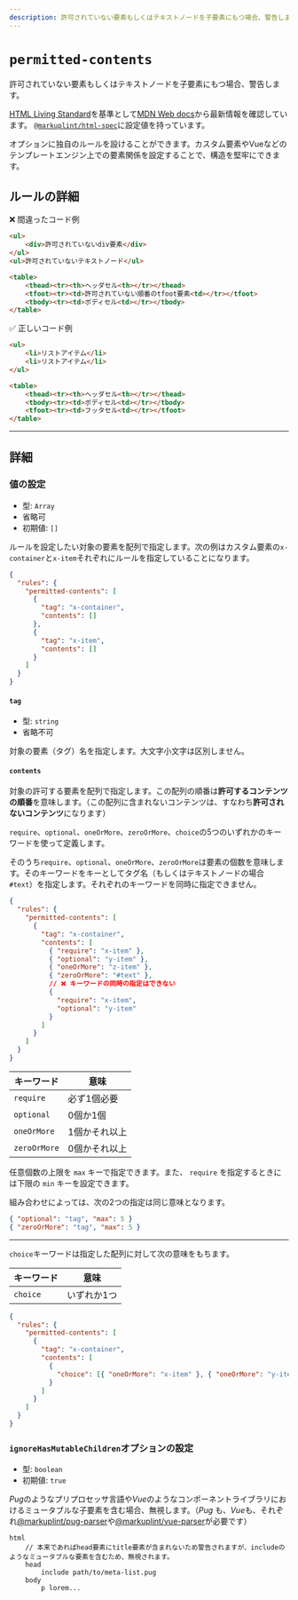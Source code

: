 ```yaml
---
description: 許可されていない要素もしくはテキストノードを子要素にもつ場合、警告します。
---
```


# `permitted-contents`

許可されていない要素もしくはテキストノードを子要素にもつ場合、警告します。

[HTML Living Standard](https://momdo.github.io/html/)を基準として[MDN Web docs](https://developer.mozilla.org/ja/docs/Web/HTML)から最新情報を確認しています。 [`@markuplint/html-spec`](https://github.com/markuplint/markuplint/blob/main/packages/%40markuplint/html-spec/index.json)に設定値を持っています。

オプションに独自のルールを設けることができます。カスタム要素やVueなどのテンプレートエンジン上での要素関係を設定することで、構造を堅牢にできます。

<!-- textlint-disable ja-technical-writing/ja-no-mixed-period -->

## ルールの詳細

❌ 間違ったコード例

<!-- prettier-ignore-start -->
```html
<ul>
	<div>許可されていないdiv要素</div>
</ul>
<ul>許可されていないテキストノード</ul>

<table>
	<thead><tr><th>ヘッダセル<th></tr></thead>
	<tfoot><tr><td>許可されていない順番のtfoot要素<td></tr></tfoot>
	<tbody><tr><td>ボディセル<td></tr></tbody>
</table>
```
<!-- prettier-ignore-end -->

✅ 正しいコード例

<!-- prettier-ignore-start -->
```html
<ul>
	<li>リストアイテム</li>
	<li>リストアイテム</li>
</ul>

<table>
	<thead><tr><th>ヘッダセル<th></tr></thead>
	<tbody><tr><td>ボディセル<td></tr></tbody>
	<tfoot><tr><td>フッタセル<td></tr></tfoot>
</table>
```
<!-- prettier-ignore-end -->

<!-- textlint-enable ja-technical-writing/ja-no-mixed-period -->

---

## 詳細

### 値の設定

- 型: `Array`
- 省略可
- 初期値: `[]`

ルールを設定したい対象の要素を配列で指定します。次の例はカスタム要素の`x-container`と`x-item`それぞれにルールを指定していることになります。

```json class=config
{
  "rules": {
    "permitted-contents": [
      {
        "tag": "x-container",
        "contents": []
      },
      {
        "tag": "x-item",
        "contents": []
      }
    ]
  }
}
```

#### `tag`

- 型: `string`
- 省略不可

対象の要素（タグ）名を指定します。大文字小文字は区別しません。

#### `contents`

対象の許可する要素を配列で指定します。この配列の順番は**許可するコンテンツの順番**を意味します。（この配列に含まれないコンテンツは、すなわち**許可されないコンテンツ**になります）

`require`、`optional`、`oneOrMore`、`zeroOrMore`、`choice`の5つのいずれかのキーワードを使って定義します。

そのうち`require`、`optional`、`oneOrMore`、`zeroOrMore`は要素の個数を意味します。そのキーワードをキーとしてタグ名（もしくはテキストノードの場合 `#text`）を指定します。それぞれのキーワードを同時に指定できません。

```json class=config
{
  "rules": {
    "permitted-contents": [
      {
        "tag": "x-container",
        "contents": [
          { "require": "x-item" },
          { "optional": "y-item" },
          { "oneOrMore": "z-item" },
          { "zeroOrMore": "#text" },
          // ❌ キーワードの同時の指定はできない
          {
            "require": "x-item",
            "optional": "y-item"
          }
        ]
      }
    ]
  }
}
```

| キーワード   | 意味          |
| ------------ | ------------- |
| `require`    | 必ず1個必要   |
| `optional`   | 0個か1個      |
| `oneOrMore`  | 1個かそれ以上 |
| `zeroOrMore` | 0個かそれ以上 |

任意個数の上限を `max` キーで指定できます。また、 `require` を指定するときには下限の `min` キーを設定できます。

組み合わせによっては、次の2つの指定は同じ意味となります。

```json
{ "optional": "tag", "max": 5 }
{ "zeroOrMore": "tag", "max": 5 }
```

---

`choice`キーワードは指定した配列に対して次の意味をもちます。

| キーワード | 意味        |
| ---------- | ----------- |
| `choice`   | いずれか1つ |

```json class=config
{
  "rules": {
    "permitted-contents": [
      {
        "tag": "x-container",
        "contents": [
          {
            "choice": [{ "oneOrMore": "x-item" }, { "oneOrMore": "y-item" }]
          }
        ]
      }
    ]
  }
}
```

### `ignoreHasMutableChildren`オプションの設定

- 型: `boolean`
- 初期値: `true`

*Pug*のようなプリプロセッサ言語や*Vue*のようなコンポーネントライブラリにおけるミュータブルな子要素を含む場合、無視します。（_Pug_ も、*Vue*も、それぞれ[@markuplint/pug-parser](https://github.com/markuplint/markuplint/tree/main/packages/%40markuplint/pug-parser)や[@markuplint/vue-parser](https://github.com/markuplint/markuplint/tree/main/packages/%40markuplint/vue-parser)が必要です）

```pug
html
	// 本来であればhead要素にtitle要素が含まれないため警告されますが、includeのようなミュータブルな要素を含むため、無視されます。
	head
		include path/to/meta-list.pug
	body
		p lorem...
```

